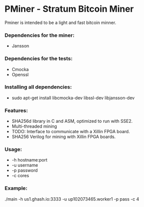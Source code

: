 # PMiner - Stratum Bitcoin Miner

Pminer is intended to be a light and fast bitcoin minner.

### Dependencies for the miner:
* Jansson

### Dependencies for the tests:
* Cmocka
* Openssl

### Installing all dependencies:
* sudo apt-get install libcmocka-dev libssl-dev libjansson-dev

### Features:
* SHA256d library in C and ASM, optimized to run with SSE2.
* Multi-threaded mining
* TODO: Interface to communicate with a Xillin FPGA board.
* SHA256 Verilog for mining with Xillin FPGA boards.

### Usage:
* -h hostname:port 
* -u username 
* -p password 
* -c cores 

### Example:
./main -h us1.ghash.io:3333 -u up102073465.worker1 -p pass -c 4